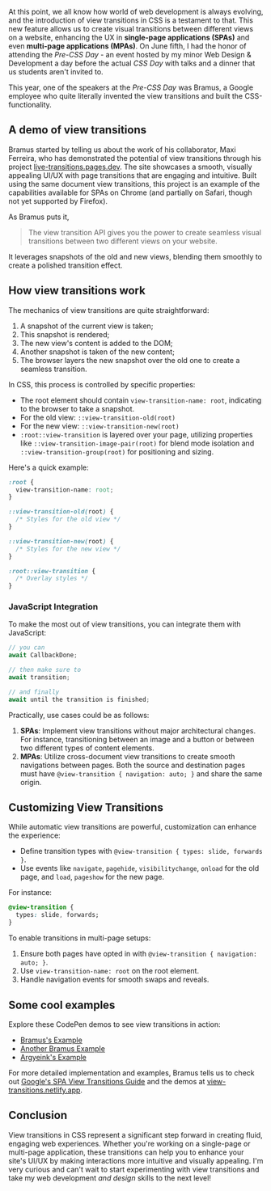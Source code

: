At this point, we all know how world of web development is always evolving, and the introduction of view transitions in CSS is a testament to that. This new feature allows us to create visual transitions between different views on a website, enhancing the UX in **single-page applications (SPAs)** and even **multi-page applications (MPAs)**. On June fifth, I had the honor of attending the _Pre-CSS Day_ - an event hosted by my minor Web Design & Development a day before the actual _CSS Day_ with talks and a dinner that us students aren't invited to.

This year, one of the speakers at the _Pre-CSS Day_ was Bramus, a Google employee who quite literally invented the view transitions and built the CSS-functionality.

## A demo of view transitions

Bramus started by telling us about the work of his collaborator, Maxi Ferreira, who has demonstrated the potential of view transitions through his project [live-transitions.pages.dev](http://live-transitions.pages.dev). The site showcases a smooth, visually appealing UI/UX with page transitions that are engaging and intuitive. Built using the same document view transitions, this project is an example of the capabilities available for SPAs on Chrome (and partially on Safari, though not yet supported by Firefox).

As Bramus puts it,

> The view transition API gives you the power to create seamless visual transitions between two different views on your website.

It leverages snapshots of the old and new views, blending them smoothly to create a polished transition effect.

## How view transitions work

The mechanics of view transitions are quite straightforward:
1. A snapshot of the current view is taken;
2. This snapshot is rendered;
3. The new view's content is added to the DOM;
4. Another snapshot is taken of the new content;
5. The browser layers the new snapshot over the old one to create a seamless transition.

In CSS, this process is controlled by specific properties:
- The root element should contain `view-transition-name: root`, indicating to the browser to take a snapshot.
- For the old view: `::view-transition-old(root)`
- For the new view: `::view-transition-new(root)`
- `:root::view-transition` is layered over your page, utilizing properties like `::view-transition-image-pair(root)` for blend mode isolation and `::view-transition-group(root)` for positioning and sizing.

Here's a quick example:
```css
:root {
  view-transition-name: root;
}

::view-transition-old(root) {
  /* Styles for the old view */
}

::view-transition-new(root) {
  /* Styles for the new view */
}

:root::view-transition {
  /* Overlay styles */
}
```

### JavaScript Integration

To make the most out of view transitions, you can integrate them with JavaScript:
```javascript
// you can
await CallbackDone;

// then make sure to
await transition;

// and finally
await until the transition is finished;
```

Practically, use cases could be as follows:
1. **SPAs**: Implement view transitions without major architectural changes. For instance, transitioning between an image and a button or between two different types of content elements.
2. **MPAs**: Utilize cross-document view transitions to create smooth navigations between pages. Both the source and destination pages must have `@view-transition { navigation: auto; }` and share the same origin.

## Customizing View Transitions

While automatic view transitions are powerful, customization can enhance the experience:
- Define transition types with `@view-transition { types: slide, forwards }`.
- Use events like `navigate`, `pagehide`, `visibilitychange`, `onload` for the old page, and `load`, `pageshow` for the new page.

For instance:
```css
@view-transition {
  types: slide, forwards;
}
```

To enable transitions in multi-page setups:
1. Ensure both pages have opted in with `@view-transition { navigation: auto; }`.
2. Use `view-transition-name: root` on the root element.
3. Handle navigation events for smooth swaps and reveals.

## Some cool examples

Explore these CodePen demos to see view transitions in action:
- [Bramus's Example](https://codepen.io/bramus/full/ZEqqqOX)
- [Another Bramus Example](https://codepen.io/bramus/full/xxmozvN)
- [Argyeink's Example](https://codepen.io/argyeink/full/VwBKjwj)

For more detailed implementation and examples, Bramus tells us to check out [Google's SPA View Transitions Guide](https://goo.gle/spa-view-transitions) and the demos at [view-transitions.netlify.app](https://view-transitions.netlify.app).

## Conclusion

View transitions in CSS represent a significant step forward in creating fluid, engaging web experiences. Whether you're working on a single-page or multi-page application, these transitions can help you to enhance your site's UI/UX by making interactions more intuitive and visually appealing. I'm very curious and can't wait to start experimenting with view transitions and take my web development _and design_ skills to the next level!
